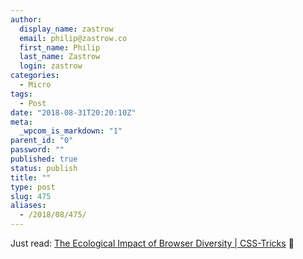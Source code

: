 ```yaml
---
author:
  display_name: zastrow
  email: philip@zastrow.co
  first_name: Philip
  last_name: Zastrow
  login: zastrow
categories:
  - Micro
tags:
  - Post
date: "2018-08-31T20:20:10Z"
meta:
  _wpcom_is_markdown: "1"
parent_id: "0"
password: ""
published: true
status: publish
title: ""
type: post
slug: 475
aliases:
  - /2018/08/475/
---
```

<p>Just read: <a href="https://css-tricks.com/the-ecological-impact-of-browser-diversity/">The Ecological Impact of Browser Diversity | CSS-Tricks</a> 📰</p>
